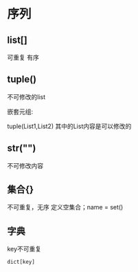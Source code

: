 # 序列

## list[]

可重复 有序

## tuple()

不可修改的list

嵌套元组:

tuple(List1,List2)
其中的List内容是可以修改的

## str("")

不可修改内容

## 集合{}

不可重复，无序
定义空集合；name =  set()

## 字典

key不可重复

`dict[key]`
